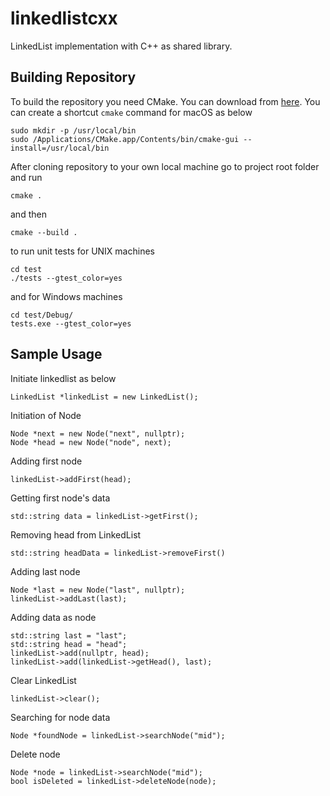 # linkedlistcxx

LinkedList implementation with C++ as shared library.

## Building Repository

To build the repository you need CMake. You can download from [here](https://cmake.org/download/).
You can create a shortcut ```cmake``` command for macOS as below

```
sudo mkdir -p /usr/local/bin
sudo /Applications/CMake.app/Contents/bin/cmake-gui --install=/usr/local/bin
```

After cloning repository to your own local machine go to project root folder and run

```
cmake .
```

and then

```
cmake --build .
```

to run unit tests for UNIX machines

```
cd test
./tests --gtest_color=yes
```

and for Windows machines

```
cd test/Debug/
tests.exe --gtest_color=yes
```

## Sample Usage

Initiate linkedlist as below

```
LinkedList *linkedList = new LinkedList();
```

Initiation of Node

```
Node *next = new Node("next", nullptr);
Node *head = new Node("node", next);
```

Adding first node

```
linkedList->addFirst(head);
```

Getting first node's data

```
std::string data = linkedList->getFirst();
```

Removing head from LinkedList

```
std::string headData = linkedList->removeFirst()
```

Adding last node

```
Node *last = new Node("last", nullptr);
linkedList->addLast(last);
```

Adding data as node

```
std::string last = "last";
std::string head = "head";
linkedList->add(nullptr, head);
linkedList->add(linkedList->getHead(), last);
```

Clear LinkedList

```
linkedList->clear();
```

Searching for node data

```
Node *foundNode = linkedList->searchNode("mid");
```

Delete node

```
Node *node = linkedList->searchNode("mid");
bool isDeleted = linkedList->deleteNode(node);
```
